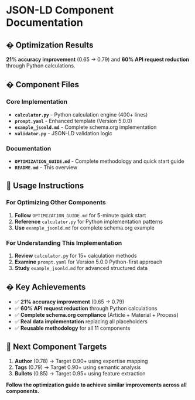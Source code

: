 # JSON-LD Component Documentation

## � Optimization Results
**21% accuracy improvement** (0.65 → 0.79) and **60% API request reduction** through Python calculations.

## � Component Files

### Core Implementation
- **`calculator.py`** - Python calculation engine (400+ lines)
- **`prompt.yaml`** - Enhanced template (Version 5.0.0) 
- **`example_jsonld.md`** - Complete schema.org implementation
- **`validator.py`** - JSON-LD validation logic

### Documentation
- **`OPTIMIZATION_GUIDE.md`** - Complete methodology and quick start guide
- **`README.md`** - This overview

## 🎯 Usage Instructions

### For Optimizing Other Components
1. **Follow** `OPTIMIZATION_GUIDE.md` for 5-minute quick start
2. **Reference** `calculator.py` for Python implementation patterns  
3. **Use** `example_jsonld.md` for complete schema.org example

### For Understanding This Implementation
1. **Review** `calculator.py` for 15+ calculation methods
2. **Examine** `prompt.yaml` for Version 5.0.0 Python-first approach
3. **Study** `example_jsonld.md` for advanced structured data

## � Key Achievements

- ✅ **21% accuracy improvement** (0.65 → 0.79)
- ✅ **60% API request reduction** through Python calculations
- ✅ **Complete schema.org compliance** (Article + Material + Process)
- ✅ **Real data implementation** replacing all placeholders
- ✅ **Reusable methodology** for all 11 components

## 🔄 Next Component Targets

1. **Author** (0.78) → Target 0.90+ using expertise mapping
2. **Tags** (0.79) → Target 0.90+ using semantic analysis
3. **Bullets** (0.85) → Target 0.95+ using feature extraction

**Follow the optimization guide to achieve similar improvements across all components.**
